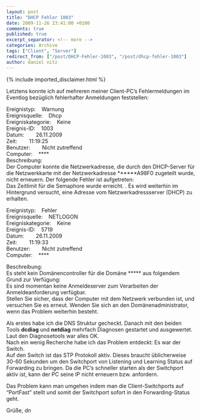 ```yaml
---
layout: post
title: "DHCP Fehler 1003"
date: 2009-11-26 23:41:00 +0100
comments: true
published: true
excerpt_separator: <!-- more -->
categories: Archive
tags: ["Client", "Server"]
redirect_from: ["/post/DHCP-Fehler-1003", "/post/dhcp-fehler-1003"]
author: daniel nitz
---
```

<!-- more -->
{% include imported_disclaimer.html %}
<p>Letztens konnte ich auf mehreren meiner Client-PC’s Fehlermeldungen im Eventlog bezüglich fehlerhafter Anmeldungen feststellen:</p>  <p>Ereignistyp:&#160;&#160;&#160; Warnung   <br />Ereignisquelle:&#160;&#160;&#160; Dhcp    <br />Ereigniskategorie:&#160;&#160;&#160; Keine    <br />Ereignis-ID:&#160;&#160;&#160; 1003    <br />Datum:&#160;&#160;&#160;&#160;&#160;&#160;&#160; 26.11.2009    <br />Zeit:&#160;&#160;&#160;&#160;&#160;&#160;&#160; 11:19:25    <br />Benutzer:&#160;&#160;&#160;&#160;&#160;&#160;&#160; Nicht zutreffend    <br />Computer:&#160;&#160;&#160; ****    <br />Beschreibung:    <br />Der Computer konnte die Netzwerkadresse, die durch den DHCP-Server für die Netzwerkkarte mit der Netzwerkadresse ******A98F0 zugeteilt wurde, nicht erneuern. Der folgende Fehler ist aufgetreten:     <br />Das Zeitlimit für die Semaphore wurde erreicht. . Es wird weiterhin im Hintergrund versucht, eine Adresse vom Netzwerkadressserver (DHCP) zu erhalten. </p>  <p>Ereignistyp:&#160;&#160;&#160; Fehler   <br />Ereignisquelle:&#160;&#160;&#160; NETLOGON    <br />Ereigniskategorie:&#160;&#160;&#160; Keine    <br />Ereignis-ID:&#160;&#160;&#160; 5719    <br />Datum:&#160;&#160;&#160;&#160;&#160;&#160;&#160; 26.11.2009    <br />Zeit:&#160;&#160;&#160;&#160;&#160;&#160;&#160; 11:19:33    <br />Benutzer:&#160;&#160;&#160;&#160;&#160;&#160;&#160; Nicht zutreffend    <br />Computer:&#160;&#160;&#160; ****</p>  <p>Beschreibung:   <br />Es steht kein Domänencontroller für die Domäne ***** aus folgendem Grund zur Verfügung:     <br />Es sind momentan keine Anmeldeserver zum Verarbeiten der Anmeldeanforderung verfügbar.    <br />Stellen Sie sicher, dass der Computer mit dem Netzwerk verbunden ist, und versuchen Sie es erneut. Wenden Sie sich an den Domänenadministrator, wenn das Problem weiterhin besteht. </p>  <p>Als erstes habe ich die DNS Struktur gecheckt. Danach mit den beiden Tools <strong>dcdiag</strong> und <strong>netdiag</strong> mehrfach Diagnosen gestartet und ausgewertet. Laut den Diagnosetools war alles OK.    <br />Nach ein wenig Recherche habe ich das Problem entdeckt: Es war der Switch.     <br />Auf den Switch ist das STP Protokoll aktiv. Dieses braucht üblicherweise 30-60 Sekunden um den Switchport von Listening und Learning Status auf Forwarding zu bringen. Da die PC’s schneller starten als der Switchport aktiv ist, kann der PC seine IP nicht erneuern bzw. anfordern.</p>  <p>Das Problem kann man umgehen indem man die Client-Switchports auf “PortFast” stellt und somit der Switchport sofort in den Forwarding-Status geht.</p>  <p>Grüße, dn</p>
